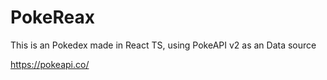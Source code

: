 # PokeReax

This is an Pokedex made in React TS, using PokeAPI v2 as an Data source

https://pokeapi.co/
